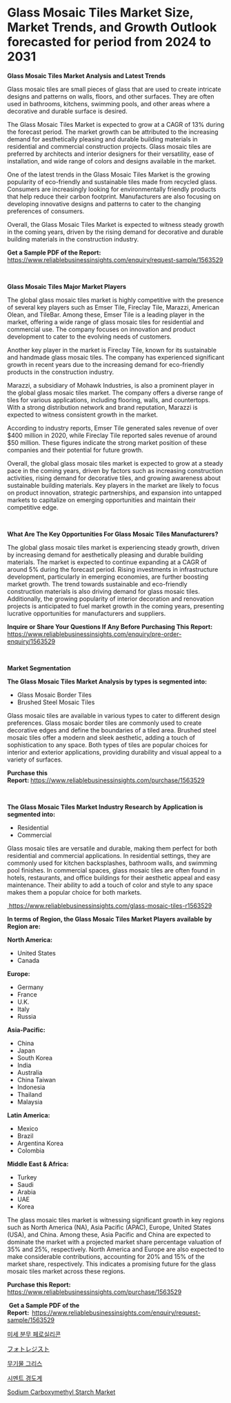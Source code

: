 <p><h1>Glass Mosaic Tiles Market Size, Market Trends, and Growth Outlook forecasted for period from 2024 to 2031</h1></p><p><strong>Glass Mosaic Tiles Market Analysis and Latest Trends</strong></p>
<p><p>Glass mosaic tiles are small pieces of glass that are used to create intricate designs and patterns on walls, floors, and other surfaces. They are often used in bathrooms, kitchens, swimming pools, and other areas where a decorative and durable surface is desired.</p><p>The Glass Mosaic Tiles Market is expected to grow at a CAGR of 13% during the forecast period. The market growth can be attributed to the increasing demand for aesthetically pleasing and durable building materials in residential and commercial construction projects. Glass mosaic tiles are preferred by architects and interior designers for their versatility, ease of installation, and wide range of colors and designs available in the market.</p><p>One of the latest trends in the Glass Mosaic Tiles Market is the growing popularity of eco-friendly and sustainable tiles made from recycled glass. Consumers are increasingly looking for environmentally friendly products that help reduce their carbon footprint. Manufacturers are also focusing on developing innovative designs and patterns to cater to the changing preferences of consumers.</p><p>Overall, the Glass Mosaic Tiles Market is expected to witness steady growth in the coming years, driven by the rising demand for decorative and durable building materials in the construction industry.</p></p>
<p><strong>Get a Sample PDF of the Report:&nbsp;</strong> <a href="https://www.reliablebusinessinsights.com/enquiry/request-sample/1563529">https://www.reliablebusinessinsights.com/enquiry/request-sample/1563529</a></p>
<p>&nbsp;</p>
<p><strong>Glass Mosaic Tiles Major Market Players</strong></p>
<p><p>The global glass mosaic tiles market is highly competitive with the presence of several key players such as Emser Tile, Fireclay Tile, Marazzi, American Olean, and TileBar. Among these, Emser Tile is a leading player in the market, offering a wide range of glass mosaic tiles for residential and commercial use. The company focuses on innovation and product development to cater to the evolving needs of customers.</p><p>Another key player in the market is Fireclay Tile, known for its sustainable and handmade glass mosaic tiles. The company has experienced significant growth in recent years due to the increasing demand for eco-friendly products in the construction industry.</p><p>Marazzi, a subsidiary of Mohawk Industries, is also a prominent player in the global glass mosaic tiles market. The company offers a diverse range of tiles for various applications, including flooring, walls, and countertops. With a strong distribution network and brand reputation, Marazzi is expected to witness consistent growth in the market.</p><p>According to industry reports, Emser Tile generated sales revenue of over $400 million in 2020, while Fireclay Tile reported sales revenue of around $50 million. These figures indicate the strong market position of these companies and their potential for future growth.</p><p>Overall, the global glass mosaic tiles market is expected to grow at a steady pace in the coming years, driven by factors such as increasing construction activities, rising demand for decorative tiles, and growing awareness about sustainable building materials. Key players in the market are likely to focus on product innovation, strategic partnerships, and expansion into untapped markets to capitalize on emerging opportunities and maintain their competitive edge.</p></p>
<p>&nbsp;</p>
<p><strong>What Are The Key Opportunities For Glass Mosaic Tiles Manufacturers?</strong></p>
<p><p>The global glass mosaic tiles market is experiencing steady growth, driven by increasing demand for aesthetically pleasing and durable building materials. The market is expected to continue expanding at a CAGR of around 5% during the forecast period. Rising investments in infrastructure development, particularly in emerging economies, are further boosting market growth. The trend towards sustainable and eco-friendly construction materials is also driving demand for glass mosaic tiles. Additionally, the growing popularity of interior decoration and renovation projects is anticipated to fuel market growth in the coming years, presenting lucrative opportunities for manufacturers and suppliers.</p></p>
<p><strong>Inquire or Share Your Questions If Any Before Purchasing This Report:</strong> <a href="https://www.reliablebusinessinsights.com/enquiry/pre-order-enquiry/1563529">https://www.reliablebusinessinsights.com/enquiry/pre-order-enquiry/1563529</a></p>
<p>&nbsp;</p>
<p><strong>Market Segmentation</strong></p>
<p><strong>The Glass Mosaic Tiles Market Analysis by types is segmented into:</strong></p>
<p><ul><li>Glass Mosaic Border Tiles</li><li>Brushed Steel Mosaic Tiles</li></ul></p>
<p><p>Glass mosaic tiles are available in various types to cater to different design preferences. Glass mosaic border tiles are commonly used to create decorative edges and define the boundaries of a tiled area. Brushed steel mosaic tiles offer a modern and sleek aesthetic, adding a touch of sophistication to any space. Both types of tiles are popular choices for interior and exterior applications, providing durability and visual appeal to a variety of surfaces.</p></p>
<p><strong>Purchase this Report:&nbsp;</strong><a href="https://www.reliablebusinessinsights.com/purchase/1563529">https://www.reliablebusinessinsights.com/purchase/1563529</a></p>
<p>&nbsp;</p>
<p><strong>The Glass Mosaic Tiles Market Industry Research by Application is segmented into:</strong></p>
<p><ul><li>Residential</li><li>Commercial</li></ul></p>
<p><p>Glass mosaic tiles are versatile and durable, making them perfect for both residential and commercial applications. In residential settings, they are commonly used for kitchen backsplashes, bathroom walls, and swimming pool finishes. In commercial spaces, glass mosaic tiles are often found in hotels, restaurants, and office buildings for their aesthetic appeal and easy maintenance. Their ability to add a touch of color and style to any space makes them a popular choice for both markets.</p></p>
<p><a href="https://www.reliablebusinessinsights.com/glass-mosaic-tiles-r1563529">&nbsp;https://www.reliablebusinessinsights.com/glass-mosaic-tiles-r1563529</a></p>
<p><strong>In terms of Region, the Glass Mosaic Tiles Market Players available by Region are:</strong></p>
<p>
    <p> <strong> North America: </strong>
        <ul>
            <li>United States</li>
            <li>Canada</li>
        </ul>
        </p> 
    <p> <strong> Europe: </strong>
        <ul>
            <li>Germany</li>
            <li>France</li>
            <li>U.K.</li>
            <li>Italy</li>
            <li>Russia</li>
        </ul>
        </p> 
    <p> <strong> Asia-Pacific: </strong>
        <ul>
            <li>China</li>
            <li>Japan</li>
            <li>South Korea</li>
            <li>India</li>
            <li>Australia</li>
            <li>China Taiwan</li>
            <li>Indonesia</li>
            <li>Thailand</li>
            <li>Malaysia</li>
        </ul>
        </p> 
    <p> <strong> Latin America: </strong>
        <ul>
            <li>Mexico</li>
            <li>Brazil</li>
            <li>Argentina Korea</li>
            <li>Colombia</li>
        </ul>
        </p> 
    <p> <strong> Middle East & Africa: </strong>
        <ul>
            <li>Turkey</li>
            <li>Saudi</li>
            <li>Arabia</li>
            <li>UAE</li>
            <li>Korea</li>
        </ul>
    </p>
    </p>
<p><p>The glass mosaic tiles market is witnessing significant growth in key regions such as North America (NA), Asia Pacific (APAC), Europe, United States (USA), and China. Among these, Asia Pacific and China are expected to dominate the market with a projected market share percentage valuation of 35% and 25%, respectively. North America and Europe are also expected to make considerable contributions, accounting for 20% and 15% of the market share, respectively. This indicates a promising future for the glass mosaic tiles market across these regions.</p></p>
<p><strong>Purchase this Report: </strong><a href="https://www.reliablebusinessinsights.com/purchase/1563529">https://www.reliablebusinessinsights.com/purchase/1563529</a></p>
<p>&nbsp;<strong>Get a Sample PDF of the Report:&nbsp;&nbsp;</strong><a href="https://www.reliablebusinessinsights.com/enquiry/request-sample/1563529">https://www.reliablebusinessinsights.com/enquiry/request-sample/1563529</a></p>
<p><strong></strong></p>
<p><p><a href="https://github.com/chupp85/Market-Research-Report-List-1/blob/main/6671723139994.md">미세 분무 페로실리콘</a></p><p><a href="https://medium.com/@carolynsparkly/%E3%82%B0%E3%83%AD%E3%83%BC%E3%83%90%E3%83%AB%E5%86%99%E7%9C%9F%E3%83%AC%E3%82%B8%E3%82%B9%E3%83%88%E5%B8%82%E5%A0%B4%E3%81%AE%E5%8C%85%E6%8B%AC%E7%9A%84%E5%88%86%E6%9E%90-%E6%88%90%E9%95%B7%E3%83%88%E3%83%AC%E3%83%B3%E3%83%89%E3%81%A8%E5%B8%82%E5%A0%B4%E4%BA%88%E6%B8%AC-2024%E5%B9%B4-2031%E5%B9%B4-f82b0886e4bb">フォトレジスト</a></p><p><a href="https://medium.com/@anitabeatty2023_43986/%EB%AC%B4%EA%B8%B0-%EA%B7%B8%EB%A6%AC%EC%8A%A4-%EC%8B%9C%EC%9E%A5-%EA%B8%80%EB%A1%9C%EB%B2%8C-%EC%8B%9C%EC%9E%A5-%EC%9D%B8%EC%82%AC%EC%9D%B4%ED%8A%B8-%EB%B0%8F-%ED%8C%90%EB%A7%A4-%ED%8A%B8%EB%A0%8C%EB%93%9C-2024%EB%85%84%EB%B6%80%ED%84%B0-2031%EB%85%84%EA%B9%8C%EC%A7%80-a27d1ddcb236">무기물 그리스</a></p><p><a href="https://medium.com/@anitabeatty2023_43986/%EC%84%B8%EA%B3%84-%EC%8B%9C%EB%A9%98%ED%8A%B8-%EC%8A%A4%ED%81%B4%EB%A0%88%EB%A1%9C%EB%AF%B8%ED%84%B0-%EC%82%B0%EC%97%85-%EC%9C%A0%ED%98%95-%EC%9D%91%EC%9A%A9-%ED%94%84%EB%A1%9C%EA%B7%B8%EB%9E%A8-%EC%8B%9C%EC%9E%A5-%EC%B0%B8%EA%B0%80%EC%9E%90-%EC%A7%80%EC%97%AD-%EC%84%B1%EC%9E%A5-%EB%B6%84%EC%84%9D-%EB%B0%8F-%EB%AF%B8%EB%9E%98-%EC%8B%9C%EB%82%98%EB%A6%AC%EC%98%A4-2024-2031-ab60f57b8b77">시멘트 경도계</a></p><p><a href="https://github.com/LibbySpencer2018/Market-Research-Report-List-1/blob/main/sodium-carboxymethyl-starch-market.md">Sodium Carboxymethyl Starch Market</a></p></p>